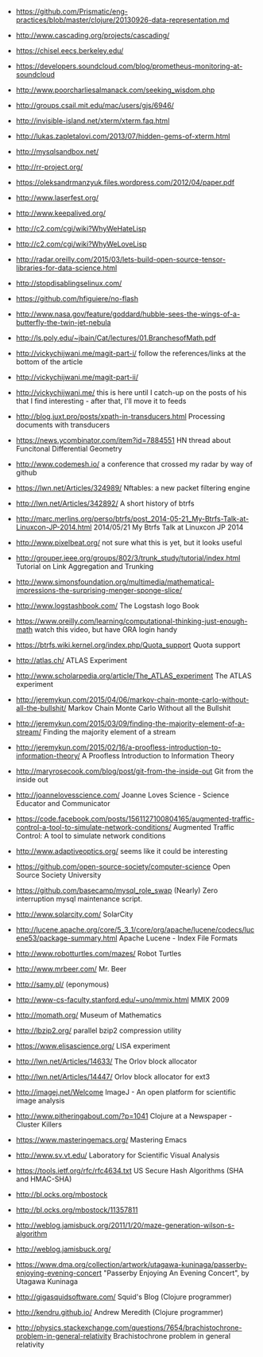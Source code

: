  - https://github.com/Prismatic/eng-practices/blob/master/clojure/20130926-data-representation.md
 - http://www.cascading.org/projects/cascading/
 - https://chisel.eecs.berkeley.edu/
 - https://developers.soundcloud.com/blog/prometheus-monitoring-at-soundcloud
 - http://www.poorcharliesalmanack.com/seeking_wisdom.php
 - http://groups.csail.mit.edu/mac/users/gjs/6946/
 - http://invisible-island.net/xterm/xterm.faq.html
 - http://lukas.zapletalovi.com/2013/07/hidden-gems-of-xterm.html
 - http://mysqlsandbox.net/
 - http://rr-project.org/
 - https://oleksandrmanzyuk.files.wordpress.com/2012/04/paper.pdf
 - http://www.laserfest.org/
 - http://www.keepalived.org/
 - http://c2.com/cgi/wiki?WhyWeHateLisp
 - http://c2.com/cgi/wiki?WhyWeLoveLisp
 - http://radar.oreilly.com/2015/03/lets-build-open-source-tensor-libraries-for-data-science.html
 - http://stopdisablingselinux.com/
 - https://github.com/hfiguiere/no-flash
 - http://www.nasa.gov/feature/goddard/hubble-sees-the-wings-of-a-butterfly-the-twin-jet-nebula
 - http://ls.poly.edu/~jbain/Cat/lectures/01.BranchesofMath.pdf

 - http://vickychijwani.me/magit-part-i/
   follow the references/links at the bottom of the article

 - http://vickychijwani.me/magit-part-ii/

 - http://vickychijwani.me/
   this is here until I catch-up on the posts of his that I find
   interesting - after that, I'll move it to feeds

 - http://blog.juxt.pro/posts/xpath-in-transducers.html
   Processing documents with transducers

 - https://news.ycombinator.com/item?id=7884551
   HN thread about Funcitonal Differential Geometry

 - http://www.codemesh.io/
   a conference that crossed my radar by way of github

 - https://lwn.net/Articles/324989/
   Nftables: a new packet filtering engine

 - http://lwn.net/Articles/342892/
   A short history of btrfs

 - http://marc.merlins.org/perso/btrfs/post_2014-05-21_My-Btrfs-Talk-at-Linuxcon-JP-2014.html
   2014/05/21 My Btrfs Talk at Linuxcon JP 2014

 - http://www.pixelbeat.org/
   not sure what this is yet, but it looks useful

 - http://grouper.ieee.org/groups/802/3/trunk_study/tutorial/index.html
   Tutorial on Link Aggregation and Trunking

 - http://www.simonsfoundation.org/multimedia/mathematical-impressions-the-surprising-menger-sponge-slice/

 - http://www.logstashbook.com/
   The Logstash logo Book

 - https://www.oreilly.com/learning/computational-thinking-just-enough-math
   watch this video, but have ORA login handy

 - https://btrfs.wiki.kernel.org/index.php/Quota_support
   Quota support

 - http://atlas.ch/
   ATLAS Experiment

 - http://www.scholarpedia.org/article/The_ATLAS_experiment
   The ATLAS experiment

 - http://jeremykun.com/2015/04/06/markov-chain-monte-carlo-without-all-the-bullshit/
   Markov Chain Monte Carlo Without all the Bullshit

 - http://jeremykun.com/2015/03/09/finding-the-majority-element-of-a-stream/
   Finding the majority element of a stream

 - http://jeremykun.com/2015/02/16/a-proofless-introduction-to-information-theory/
   A Proofless Introduction to Information Theory

 - http://maryrosecook.com/blog/post/git-from-the-inside-out
   Git from the inside out

 - http://joannelovesscience.com/
   Joanne Loves Science - Science Educator and Communicator

 - https://code.facebook.com/posts/1561127100804165/augmented-traffic-control-a-tool-to-simulate-network-conditions/
   Augmented Traffic Control: A tool to simulate network conditions

 - http://www.adaptiveoptics.org/
   seems like it could be interesting

 - https://github.com/open-source-society/computer-science
   Open Source Society University

 - https://github.com/basecamp/mysql_role_swap
   (Nearly) Zero interruption mysql maintenance script.

 - http://www.solarcity.com/
   SolarCity

 - http://lucene.apache.org/core/5_3_1/core/org/apache/lucene/codecs/lucene53/package-summary.html
   Apache Lucene - Index File Formats

 - http://www.robotturtles.com/mazes/
   Robot Turtles

 - http://www.mrbeer.com/
   Mr. Beer

 - http://samy.pl/
   (eponymous)

 - http://www-cs-faculty.stanford.edu/~uno/mmix.html
   MMIX 2009

 - http://momath.org/
   Museum of Mathematics

 - http://lbzip2.org/
   parallel bzip2 compression utility

 - https://www.elisascience.org/
   LISA experiment
   
 - http://lwn.net/Articles/14633/
   The Orlov block allocator

 - http://lwn.net/Articles/14447/
   Orlov block allocator for ext3

 - http://imagej.net/Welcome
   ImageJ - An open platform for scientific image analysis

 - http://www.pitheringabout.com/?p=1041
   Clojure at a Newspaper - Cluster Killers

 - https://www.masteringemacs.org/
   Mastering Emacs

 - http://www.sv.vt.edu/
   Laboratory for Scientific Visual Analysis

 - https://tools.ietf.org/rfc/rfc4634.txt
   US Secure Hash Algorithms (SHA and HMAC-SHA)

 - http://bl.ocks.org/mbostock
 - http://bl.ocks.org/mbostock/11357811

 - http://weblog.jamisbuck.org/2011/1/20/maze-generation-wilson-s-algorithm
 - http://weblog.jamisbuck.org/

 - https://www.dma.org/collection/artwork/utagawa-kuninaga/passerby-enjoying-evening-concert
   "Passerby Enjoying An Evening Concert", by Utagawa Kuninaga

 - http://gigasquidsoftware.com/
   Squid's Blog
   (Clojure programmer)

 - http://kendru.github.io/
   Andrew Meredith
   (Clojure programmer)

 - http://physics.stackexchange.com/questions/7654/brachistochrone-problem-in-general-relativity
   Brachistochrone problem in general relativity
